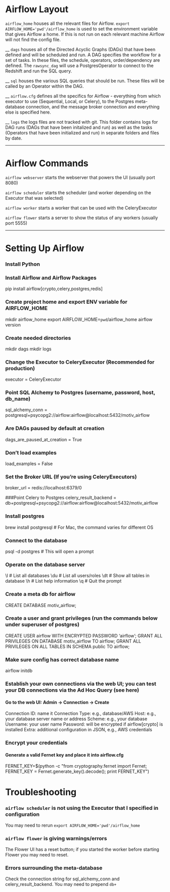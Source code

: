 # Airflow Layout
`airflow_home` houses all the relevant files for Airflow. `export AIRFLOW_HOME='pwd'/airflow_home` is used to set the environment variable that gives Airflow a home. If this is not run on each relevant machine Airflow will not find the config file.

__ `dags` houses all of the Directed Acyclic Graphs (DAGs) that have been defined and will be scheduled and run.
    A DAG specifies the workflow for a set of tasks. In these files, the schedule, operators, order/dependency are defined.
    The `rawsync_dag` will use a PostgresOperator to connect to the Redshift and run the SQL query.

__ `sql` houses the various SQL queries that should be run. These files will be called by an Operator within the DAG.

__ `airflow.cfg` defines all the specifics for Airflow - everything from which executor to use (Sequential, Local, or Celery), to the Postgres meta-database connection, and the message broker connection and everything else is specified here.

__ `logs` the logs files are not tracked with git. This folder contains logs for DAG runs (DAGs that have been initalized and run) as well as the tasks (Operators that have been initialized and run) in separate folders and files by date.

________________________________________________________________________________

# Airflow Commands
`airflow webserver` starts the webserver that powers the UI (usually port 8080)

`airflow scheduler` starts the scheduler (and worker depending on the Executor that was selected)

`airflow worker` starts a worker that can be used with the CeleryExecutor

`airflow flower` starts a server to show the status of any workers (usually port 5555)

________________________________________________________________________________

# Setting Up Airflow

### Install Python

### Install Airflow and Airflow Packages
pip install airflow[crypto,celery,postgres,redis]

### Create project home and export ENV variable for AIRFLOW_HOME
mkdir airflow_home
export AIRFLOW_HOME=`pwd`/airflow_home
airflow version

### Create needed directories
mkdir dags
mkdir logs

### Change the Executor to CeleryExecutor (Recommended for production)
executor = CeleryExecutor 

### Point SQL Alchemy to Postgres (username, password, host, db_name)
sql_alchemy_conn = postgresql+psycopg2://airflow:airflow@localhost:5432/motiv_airflow 

### Are DAGs paused by default at creation
dags_are_paused_at_creation = True 

### Don’t load examples
load_examples = False 

### Set the Broker URL (If you’re using CeleryExecutors)
broker_url = redis://localhost:6379/0

###Point Celery to Postgres
celery_result_backend = db+postgresql+psycopg2://airflow:airflow@localhost:5432/motiv_airflow

### Install postgres
brew install postgresql # For Mac, the command varies for different OS

### Connect to the database
psql -d postgres # This will open a prompt

### Operate on the database server
\l # List all databases
\du # List all users/roles
\dt # Show all tables in database
\h # List help information
\q # Quit the prompt

### Create a meta db for airflow
CREATE DATABASE motiv_airflow;

### Create a user and grant privileges (run the commands below under superuser of postgres)
CREATE USER airflow WITH ENCRYPTED PASSWORD ‘airflow’;
GRANT ALL PRIVILEGES ON DATABASE motiv_airflow TO airflow;
GRANT ALL PRIVILEGES ON ALL TABLES IN SCHEMA public TO airflow;

### Make sure config has correct database name
airflow initdb

### Establish your own connections via the web UI; you can test your DB connections via the Ad Hoc Query (see here)
#### Go to the web UI: Admin -> Connection -> Create

Connection ID: name it
Connection Type: e.g., database/AWS
Host: e.g., your database server name or address
Scheme: e.g., your database
Username: your user name
Password: will be encrypted if airflow[crypto] is installed
Extra: additional configuration in JSON, e.g., AWS credentials

### Encrypt your credentials
#### Generate a valid Fernet key and place it into airflow.cfg
FERNET_KEY=$(python -c "from cryptography.fernet import Fernet; FERNET_KEY = Fernet.generate_key().decode(); print FERNET_KEY")


# Troubleshooting
### `airflow scheduler` is not using the Executor that I specified in configuration
You may need to rerun `export AIRFLOW_HOME='pwd'/airflow_home`

### `airflow flower` is giving warnings/errors
The Flower UI has a reset button; if you started the worker before starting Flower you may need to reset.

### Errors surrounding the meta-database
Check the connection string for sql_alchemy_conn and celery_result_backend. You may need to prepend `db+`
